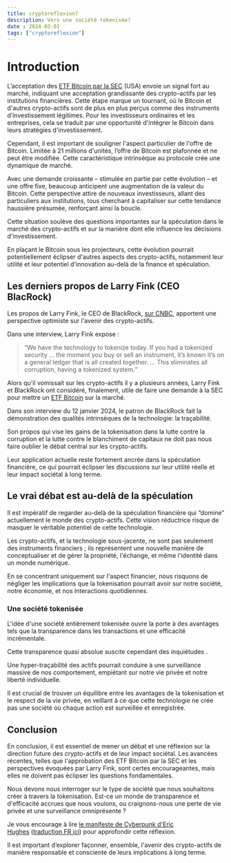 ```yaml
---
title: cryptoreflexion7
description: Vers une société tokenisée?
date : 2024-03-01
tags: ["cryptoreflexion"]
---
```

# Introduction

L’acceptation des [ETF Bitcoin par la SEC](https://www.sec.gov/news/statement/uyeda-statement-spot-bitcoin-011023) (USA) envoie un signal fort au marché, indiquant une acceptation grandissante des crypto-actifs par les institutions financières. Cette étape marque un tournant, où le Bitcoin et d'autres crypto-actifs sont de plus en plus perçus comme des instruments d’investissement légitimes. Pour les investisseurs ordinaires et les entreprises, cela se traduit par une opportunité d'intégrer le Bitcoin dans leurs stratégies d'investissement.

Cependant, il est important de souligner l'aspect particulier de l'offre de Bitcoin. Limitée à 21 millions d'unités, l’offre de Bitcoin est plafonnée et ne peut être modifiée. Cette caractéristique intrinsèque au protocole crée une dynamique de marché.

Avec une demande croissante – stimulée en partie par cette évolution – et une offre fixe, beaucoup anticipent une augmentation de la valeur du Bitcoin. Cette perspective attire de nouveaux investisseurs, allant des particuliers aux institutions, tous cherchant à capitaliser sur cette tendance haussière présumée, renforçant ainsi la boucle.

Cette situation soulève des questions importantes sur la spéculation dans le marché des crypto-actifs et sur la manière dont elle influence les décisions d'investissement.

En plaçant le Bitcoin sous les projecteurs, cette évolution pourrait potentiellement éclipser d'autres aspects des crypto-actifs, notamment leur utilité et leur potentiel d'innovation au-delà de la finance et spéculation.

## Les derniers propos de Larry Fink (CEO BlacRock)

Les propos de Larry Fink, le CEO de BlackRock, [sur CNBC](https://www.cnbc.com/2024/01/12/blackrocks-larry-fink-says-bitcoin-etfs-are-just-the-first-step-in-the-technological-revolution-of-finance.html), apportent une perspective optimiste sur l'avenir des crypto-actifs.

Dans une interview, Larry Fink expose :

> “We have the technology to tokenize today. If you had a tokenized security … the moment you buy or sell an instrument, it’s known it’s on a general ledger that is all created together. … This eliminates all corruption, having a tokenized system.“

Alors qu’il vomissait sur les crypto-actifs il y a plusieurs années, Larry Fink et BlackRock ont considéré, finalement, utile de faire une demande à la SEC pour mettre un [ETF Bitcoin](https://www.ishares.com/us/products/333011/ishares-bitcoin-trust) sur la marché.

Dans son interview du 12 janvier 2024, le patron de BlackRock fait la démonstration des qualités intrinsèques de la technologie: la traçabilité.

Son propos qui vise les gains de la tokenisation dans la lutte contre la corruption et la lutte contre le blanchiment de capitaux ne doit pas nous faire oublier le débat central sur les crypto-actifs.

Leur application actuelle reste fortement ancrée dans la spéculation financière, ce qui pourrait éclipser les discussions sur leur utilité réelle et leur impact sociétal à long terme.  

## Le vrai débat est au-delà de la spéculation

Il est impératif de regarder au-delà de la spéculation financière qui “domine” actuellement le monde des crypto-actifs. Cette vision réductrice risque de masquer le véritable potentiel de cette technologie.

Les crypto-actifs, et la technologie sous-jacente, ne sont pas seulement des instruments financiers ; ils représentent une nouvelle manière de conceptualiser et de gérer la propriété, l'échange, et même l'identité dans un monde numérique.

En se concentrant uniquement sur l'aspect financier, nous risquons de négliger les implications que la tokenisation pourrait avoir sur notre société, notre économie, et nos interactions quotidiennes.  

### Une société tokenisée

L'idée d'une société entièrement tokenisée ouvre la porte à des avantages tels que la transparence dans les transactions et une efficacité incrémentale.

Cette transparence quasi absolue suscite cependant des inquiétudes .

Une hyper-traçabilité des actifs pourrait conduire à une surveillance massive de nos comportement, empiétant sur notre vie privée et notre liberté individuelle.

Il est crucial de trouver un équilibre entre les avantages de la tokenisation et le respect de la vie privée, en veillant à ce que cette technologie ne crée pas une société où chaque action est surveillée et enregistrée.

## Conclusion

En conclusion, il est essentiel de mener un débat et une réflexion sur la direction future des crypto-actifs et de leur impact sociétal. Les avancées récentes, telles que l'approbation des ETF Bitcoin par la SEC et les perspectives évoquées par Larry Fink, sont certes encourageantes, mais elles ne doivent pas éclipser les questions fondamentales.

Nous devons nous interroger sur le type de société que nous souhaitons créer à travers la tokenisation. Est-ce un monde de transparence et d'efficacité accrues que nous voulons, ou craignons-nous une perte de vie privée et une surveillance omniprésente ?

Je vous encourage à lire [le manifeste de Cyberpunk d'Eric Hughes](https://www.activism.net/cypherpunk/manifesto.html) ([traduction FR ici](https://www.ethereum-france.com/blog/le-manifeste-dun-cypherpunk/)) pour approfondir cette réflexion.

Il est important d’explorer façonner, ensemble, l'avenir des crypto-actifs de manière responsable et consciente de leurs implications à long terme.